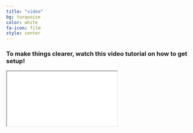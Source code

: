 ```yaml
---
title: "video"
bg: turquoise
color: white
fa-icon: film
style: center
---
```


### To make things clearer, watch this video tutorial on how to get setup!

<div class="icontain"><iframe src="//www.youtube.com/embed/FyCajGOcmY8" allowfullscreen></iframe></div>
